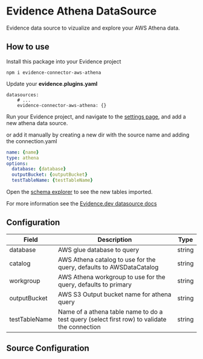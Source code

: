 # Evidence Athena DataSource

Evidence data source to vizualize and explore your AWS Athena data.

## How to use

Install this package into your Evidence project

```
npm i evidence-connector-aws-athena
```

Update your **evidence.plugins.yaml**

```
datasources:
    # ...
    evidence-connector-aws-athena: {}
```

Run your Evidence project, and navigate to the [settings page](http://localhost:3000/settings), and add a new athena data source.

or add it manually by creating a new dir with the source name and adding the connection.yaml

```yaml
name: {name}
type: athena
options:
  database: {database}
  outputBucket: {outputBucket}
  testTableName: {testTableName}
```

Open the [schema explorer](http://localhost:3000/explore/schema) to see the new tables imported.

For more information see the [Evidence.dev datasource docs](https://docs.evidence.dev/core-concepts/data-sources/)

## Configuration

| Field         | Description                                                                                   | Type   |
|---------------|-----------------------------------------------------------------------------------------------|--------|
| database      | AWS glue database to query                                                                    | string |
| catalog       | AWS Athena catalog to use for the query, defaults to AWSDataCatalog                           | string |
| workgroup     | AWS Athena workgroup to use for the query, defaults to primary                                | string |
| outputBucket  | AWS S3 Output bucket name for athena query                                                    | string |
| testTableName | Name of a athena table name to do a test query (select first row) to validate the connection  | string |

## Source Configuration
